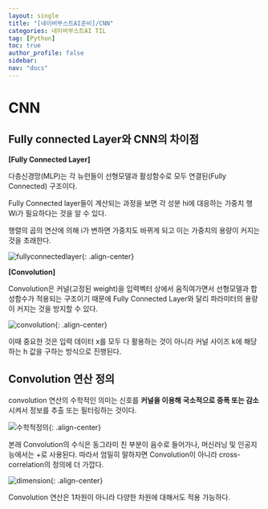 ```yaml
---
layout: single
title: "[네이버부스트AI준비]/CNN"
categories: 네이버부스트AI TIL
tag: [Python]
toc: true
author_profile: false
sidebar:
nav: "docs"
---
```


# CNN

## Fully connected Layer와 CNN의 차이점

**[Fully Connected Layer]**

다층신경망(MLP)는 각 뉴런들이 선형모델과 활성함수로 모두 연결된(Fully Connected) 구조이다.

Fully Connected layer들이 계산되는 과정을 보면 각 성분 hi에 대응하는 가중치 행 Wi가 필요하다는 것을 알 수 있다.

행렬의 곱의 연산에 의해 i가 변하면 가중치도 바뀌게 되고 이는 가중치의 용량이 커지는 것을 초래한다.

![fullyconnectedlayer]({{site.url}}/images/2023-09-02-naver15/fullyconnectedlayer.png){: .align-center}

**[Convolution]**

Convolution은 커널(고정된 weight)을 입력벡터 상에서 움직여가면서 선형모델과 합성함수가 적용되는 구조이기 때문에 Fully Connected Layer와 달리 파라미터의 용량이 커지는 것을 방지할 수 있다.

![convolution]({{site.url}}/images/2023-09-02-naver15/convolution.png){: .align-center}

이때 중요한 것은 입력 데이터 x를 모두 다 활용하는 것이 아니라 커널 사이즈 k에 해당하는 h 값을 구하는 방식으로 진행된다.

## Convolution 연산 정의

convolution 연산의 수학적인 의미는 신호를 **커널을 이용해 국소적으로 증폭 또는 감소**시켜서 정보를 추출 또는 필터링하는 것이다.

![수학적정의]({{site.url}}/images/2023-09-02-naver15/수학적정의.png){: .align-center}

본래 Convolution의 수식은 동그라미 친 부분이 음수로 들어가나, 머신러닝 및 인공지능에서는 +로 사용된다. 따라서 엄밀히 말하자면 Convolution이 아니라 cross-correlation의 정의에 더 가깝다.

![dimension]({{site.url}}/images/2023-09-02-naver15/dimension.png){: .align-center}

Convolution 연산은 1차원이 아니라 다양한 차원에 대해서도 적용 가능하다.
